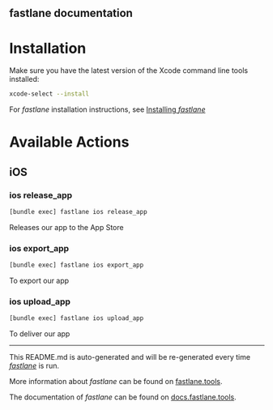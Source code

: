 fastlane documentation
----

# Installation

Make sure you have the latest version of the Xcode command line tools installed:

```sh
xcode-select --install
```

For _fastlane_ installation instructions, see [Installing _fastlane_](https://docs.fastlane.tools/#installing-fastlane)

# Available Actions

## iOS

### ios release_app

```sh
[bundle exec] fastlane ios release_app
```

Releases our app to the App Store

### ios export_app

```sh
[bundle exec] fastlane ios export_app
```

To export our app

### ios upload_app

```sh
[bundle exec] fastlane ios upload_app
```

To deliver our app

----

This README.md is auto-generated and will be re-generated every time [_fastlane_](https://fastlane.tools) is run.

More information about _fastlane_ can be found on [fastlane.tools](https://fastlane.tools).

The documentation of _fastlane_ can be found on [docs.fastlane.tools](https://docs.fastlane.tools).
